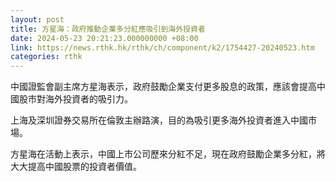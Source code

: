 ```yaml
---
layout: post
title: 方星海：政府推動企業多分紅應吸引到海外投資者
date: 2024-05-23 20:21:23.000000000 +08:00
link: https://news.rthk.hk/rthk/ch/component/k2/1754427-20240523.htm
categories: rthk
---
```


中國證監會副主席方星海表示，政府鼓勵企業支付更多股息的政策，應該會提高中國股市對海外投資者的吸引力。

上海及深圳證券交易所在倫敦主辦路演，目的為吸引更多海外投資者進入中國市場。

方星海在活動上表示，中國上市公司歷來分紅不足，現在政府鼓勵企業多分紅，將大大提高中國股票的投資者價值。
